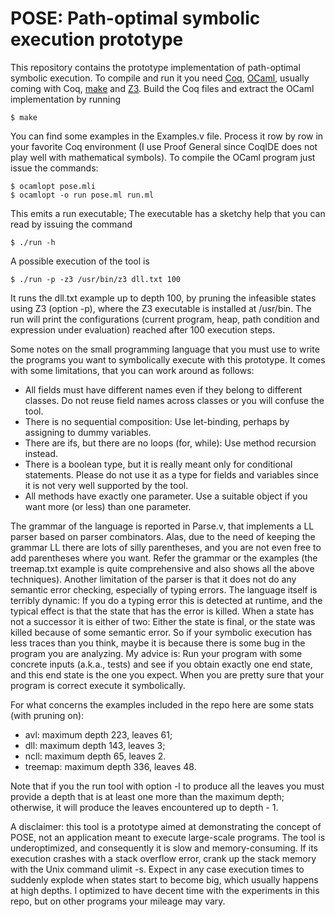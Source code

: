 # POSE: Path-optimal symbolic execution prototype

This repository contains the prototype implementation of path-optimal symbolic execution. To compile and run it you need [Coq](https://coq.inria.fr/), [OCaml](https://ocaml.org/), usually coming with Coq, [make](https://www.gnu.org/software/make/) and [Z3](https://github.com/Z3Prover/z3). Build the Coq files and extract the OCaml implementation by running

    $ make

You can find some examples in the Examples.v file. Process it row by row in your favorite Coq environment (I use Proof General since CoqIDE does not play well with mathematical symbols). To compile the OCaml program just issue the commands:

    $ ocamlopt pose.mli
    $ ocamlopt -o run pose.ml run.ml

This emits a run executable; The executable has a sketchy help that you can read by issuing the command

    $ ./run -h

A possible execution of the tool is

    $ ./run -p -z3 /usr/bin/z3 dll.txt 100

It runs the dll.txt example up to depth 100, by pruning the infeasible states using Z3 (option -p), where the Z3 executable is installed at /usr/bin. The run will print the configurations (current program, heap, path condition and expression under evaluation) reached after 100 execution steps.

Some notes on the small programming language that you must use to write the programs you want to symbolically execute with this prototype. It comes with some limitations, that you can work around as follows:

* All fields must have different names even if they belong to different classes. Do not reuse field names across classes or you will confuse the tool.
* There is no sequential composition: Use let-binding, perhaps by assigning to dummy variables.
* There are ifs, but there are no loops (for, while): Use method recursion instead.
* There is a boolean type, but it is really meant only for conditional statements. Please do not use it as a type for fields and variables since it is not very well supported by the tool.
* All methods have exactly one parameter. Use a suitable object if you want more (or less) than one parameter.

The grammar of the language is reported in Parse.v, that implements a LL parser based on parser combinators. Alas, due to the need of keeping the grammar LL there are lots of silly parentheses, and you are not even free to add parentheses where you want. Refer the grammar or the examples (the treemap.txt example is quite comprehensive and also shows all the above techniques). Another limitation of the parser is that it does not do any semantic error checking, especially of typing errors. The language itself is terribly dynamic: If you do a typing error this is detected at runtime, and the typical effect is that the state that has the error is killed. When a state has not a successor it is either of two: Either the state is final, or the state was killed because of some semantic error. So if your symbolic execution has less traces than you think, maybe it is because there is some bug in the program you are analyzing. My advice is: Run your program with some concrete inputs (a.k.a., tests) and see if you obtain exactly one end state, and this end state is the one you expect. When you are pretty sure that your program is correct execute it symbolically.

For what concerns the examples included in the repo here are some stats (with pruning on):

* avl: maximum depth 223, leaves 61;
* dll: maximum depth 143, leaves 3;
* ncll: maximum depth 65, leaves 2.
* treemap: maximum depth 336, leaves 48.

Note that if you the run tool with option -l to produce all the leaves you must provide a depth that is at least one more than the maximum depth; otherwise, it will produce the leaves encountered up to depth - 1.

A disclaimer: this tool is a prototype aimed at demonstrating the concept of POSE, not an application meant to execute large-scale programs. The tool is underoptimized, and consequently it is slow and memory-consuming. If its execution crashes with a stack overflow error, crank up the stack memory with the Unix command ulimit -s. Expect in any case execution times to suddenly explode when states start to become big, which usually happens at high depths. I optimized to have decent time with the experiments in this repo, but on other programs your mileage may vary.

